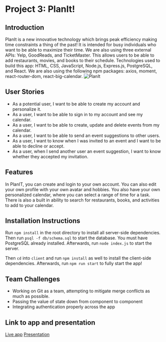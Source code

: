 # Project 3: PlanIt!

## Introduction

PlanIt is a new innovative technology which brings peak efficiency making time constraints a thing of the past! It is intended for busy individuals who want to be able to maximize their time. We are also using three external APIs: Yelp, GoodReads, and TicketMaster. This allows users to be able to add restaurants, movies, and books to their schedule. Technologies used to build this app: HTML, CSS, JavaScript, Node.js, Express.js, PostgreSQL, and React. We are also using the following npm packages: axios, moment, react-router-dom, react-big-calendar.
![PlanIt](https://media.giphy.com/media/3o7btTIqXYcKdGhNSM/giphy.gif)

## User Stories

* As a potential user, I want to be able to create my account and personalize it.
* As a user, I want to be able to sign in to my account and see my calendar.
* As a user, I want to be able to create, update and delete events from my calendar.
* As a user, I want to be able to send an event suggestions to other users.
* As a user, I want to know when I was invited to an event and I want to be able to decline or accept.
* As a user, when I send another user an event suggestion, I want to know whether they accepted my invitation.

## Features

In PlanIT, you can create and login to your own account. You can also edit your own profile with your own avatar and hobbies. You also have your own personalized calendar, where you can select a range of time for a task. There is also a built in ability to search for restaurants, books, and activities to add to your
calendar.

## Installation Instructions

Run `npm install` in the root directory to install all server-side dependencies. Then run `psql -f db/schema.sql` to start the database. You must have PostgreSQL already installed. Afterwards, run `node index.js` to start the server.

Then `cd` into `client` and run `npm install` as well to install the client-side dependencies. Afterwards, run
`npm run start` to fully start the app!

## Team Challenges

* Working on Git as a team, attempting to mitigate merge conflicts as much as possible.
* Passing the value of state down from component to component
* Integrating authentication properly across the app

## Link to app and presentation

[Live app](https://planit31.herokuapp.com/)
[Presentation](https://docs.google.com/presentation/d/12tAr3i1vwK2tVCkn0qsFjsKtRaHxQGmMZAm5a0vL_GE/edit?usp=sharing)
